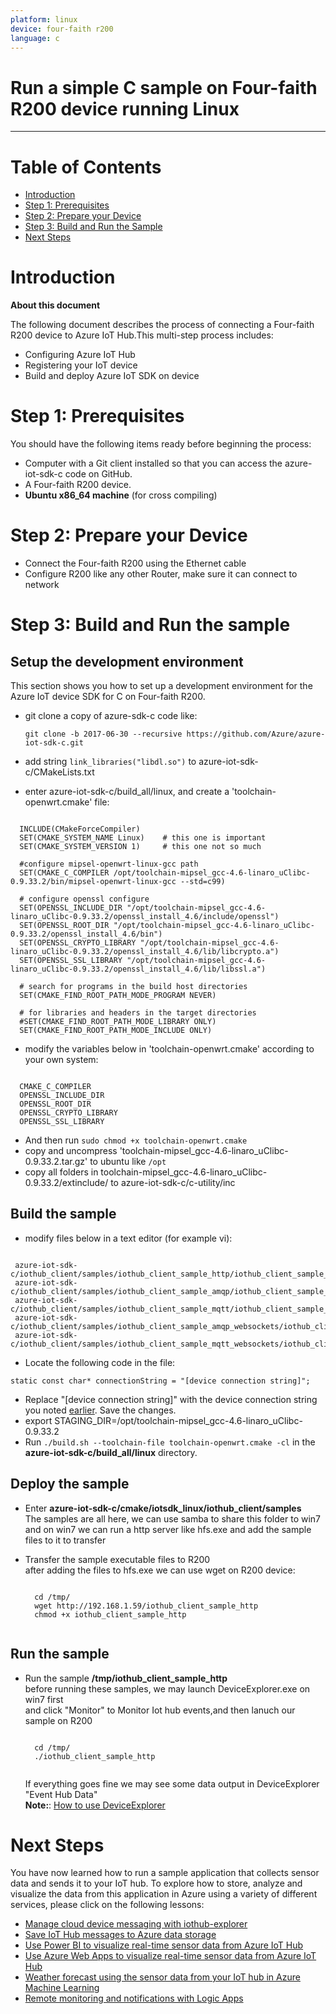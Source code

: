 ```yaml
---
platform: linux
device: four-faith r200
language: c
---
```

Run a simple C sample on Four-faith R200 device running Linux
===
---

# Table of Contents

-   [Introduction](#Introduction)
-   [Step 1: Prerequisites](#Step-1-Prerequisites)
-   [Step 2: Prepare your Device](#Step-2-PrepareDevice)
-   [Step 3: Build and Run the Sample](#Step-3-Build)
-   [Next Steps](#NextSteps)

<a name="Introduction"></a>
# Introduction

**About this document**

The following document describes the process of connecting a Four-faith R200 device to Azure IoT Hub.This multi-step process includes:

-   Configuring Azure IoT Hub
-   Registering your IoT device
-   Build and deploy Azure IoT SDK on device

<a name="Step-1-Prerequisites"></a>
# Step 1: Prerequisites

You should have the following items ready before beginning the process:

-   Computer with a Git client installed so that you can access the azure-iot-sdk-c code on GitHub.
-   A Four-faith R200 device.
-   **Ubuntu x86_64 machine** (for cross compiling) 

<a name="Step-2-PrepareDevice"></a>
# Step 2: Prepare your Device
-  Connect the Four-faith R200 using the Ethernet cable
-  Configure R200 like any other Router, make sure it can connect to network

<a name="Step-3-Build"></a>
# Step 3: Build and Run the sample

<a name="Setup"></a>
## Setup the development environment

This section shows you how to set up a development environment for the Azure IoT device SDK for C on Four-faith R200.

-   git clone a copy of azure-sdk-c code like:

	`git clone -b 2017-06-30 --recursive https://github.com/Azure/azure-iot-sdk-c.git`
	
-   add string `link_libraries("libdl.so")` to azure-iot-sdk-c/CMakeLists.txt
-   enter azure-iot-sdk-c/build_all/linux, and create a 'toolchain-openwrt.cmake' file:

<pre><code>
  INCLUDE(CMakeForceCompiler)	
  SET(CMAKE_SYSTEM_NAME Linux)    # this one is important
  SET(CMAKE_SYSTEM_VERSION 1)     # this one not so much
	
  #configure mipsel-openwrt-linux-gcc path
  SET(CMAKE_C_COMPILER /opt/toolchain-mipsel_gcc-4.6-linaro_uClibc-0.9.33.2/bin/mipsel-openwrt-linux-gcc --std=c99)
	
  # configure openssl configure
  SET(OPENSSL_INCLUDE_DIR "/opt/toolchain-mipsel_gcc-4.6-linaro_uClibc-0.9.33.2/openssl_install_4.6/include/openssl")
  SET(OPENSSL_ROOT_DIR "/opt/toolchain-mipsel_gcc-4.6-linaro_uClibc-0.9.33.2/openssl_install_4.6/bin")
  SET(OPENSSL_CRYPTO_LIBRARY "/opt/toolchain-mipsel_gcc-4.6-linaro_uClibc-0.9.33.2/openssl_install_4.6/lib/libcrypto.a")
  SET(OPENSSL_SSL_LIBRARY "/opt/toolchain-mipsel_gcc-4.6-linaro_uClibc-0.9.33.2/openssl_install_4.6/lib/libssl.a")

  # search for programs in the build host directories
  SET(CMAKE_FIND_ROOT_PATH_MODE_PROGRAM NEVER)
	
  # for libraries and headers in the target directories
  #SET(CMAKE_FIND_ROOT_PATH_MODE_LIBRARY ONLY)
  SET(CMAKE_FIND_ROOT_PATH_MODE_INCLUDE ONLY)
</code></pre>

-  modify the variables below in 'toolchain-openwrt.cmake' according to your own system:

<pre><code>
  CMAKE_C_COMPILER 
  OPENSSL_INCLUDE_DIR  
  OPENSSL_ROOT_DIR   
  OPENSSL_CRYPTO_LIBRARY  
  OPENSSL_SSL_LIBRARY 
</pre></code>

-  And then run `sudo chmod +x toolchain-openwrt.cmake`
-  copy and uncompress 'toolchain-mipsel_gcc-4.6-linaro_uClibc-0.9.33.2.tar.gz' to ubuntu like `/opt`
-  copy all folders in toolchain-mipsel_gcc-4.6-linaro_uClibc-0.9.33.2/extinclude/ to azure-iot-sdk-c/c-utility/inc
 <a name="build"></a>
## Build the sample

-  modify files below in a text editor (for example vi):
<pre><code>
 azure-iot-sdk-c/iothub_client/samples/iothub_client_sample_http/iothub_client_sample_http.c
 azure-iot-sdk-c/iothub_client/samples/iothub_client_sample_amqp/iothub_client_sample_amqp.c
 azure-iot-sdk-c/iothub_client/samples/iothub_client_sample_mqtt/iothub_client_sample_mqtt.c
 azure-iot-sdk-c/iothub_client/samples/iothub_client_sample_amqp_websockets/iothub_client_sample_amqp_websockets.c
 azure-iot-sdk-c/iothub_client/samples/iothub_client_sample_mqtt_websockets/iothub_client_sample_mqtt_ws.c
</pre></code>  

-  Locate the following code in the file:
```
static const char* connectionString = "[device connection string]";
```
- Replace "[device connection string]" with the device connection string you noted [earlier](#beforebegin). Save the changes.
- export STAGING_DIR=/opt/toolchain-mipsel_gcc-4.6-linaro_uClibc-0.9.33.2
- Run `./build.sh --toolchain-file toolchain-openwrt.cmake -cl` in the **azure-iot-sdk-c/build_all/linux** directory.   

<a name="deploy"></a>
## Deploy the sample

- Enter **azure-iot-sdk-c/cmake/iotsdk_linux/iothub_client/samples**   
The samples are all here, we can use samba to share this folder to win7  
and on win7 we can run a http server like hfs.exe and add the sample files to it to transfer

- Transfer the sample executable files to R200  
	after adding the files to hfs.exe we can use wget on R200 device:
	<pre><code>
	cd /tmp/
	wget http://192.168.1.59/iothub_client_sample_http
	chmod +x iothub_client_sample_http
	</pre></code>


<a name="run"></a>
## Run the sample

- Run the sample **/tmp/iothub_client_sample_http**  
	before running these samples, we may launch DeviceExplorer.exe on win7 first  
	and click "Monitor" to Monitor Iot hub events,and then lanuch our sample on R200
	<pre><code>
	cd /tmp/
	./iothub_client_sample_http
	</pre></code>   
   If everything goes fine we may see some data output in DeviceExplorer "Event Hub Data"  
   **Note:**:  [How to use DeviceExplorer]

<a name="NextSteps"></a>
# Next Steps

You have now learned how to run a sample application that collects sensor data and sends it to your IoT hub. To explore how to store, analyze and visualize the data from this application in Azure using a variety of different services, please click on the following lessons:

-   [Manage cloud device messaging with iothub-explorer]
-   [Save IoT Hub messages to Azure data storage]
-   [Use Power BI to visualize real-time sensor data from Azure IoT Hub]
-   [Use Azure Web Apps to visualize real-time sensor data from Azure IoT Hub]
-   [Weather forecast using the sensor data from your IoT hub in Azure Machine Learning]
-   [Remote monitoring and notifications with Logic Apps]   

[Manage cloud device messaging with iothub-explorer]: https://docs.microsoft.com/en-us/azure/iot-hub/iot-hub-explorer-cloud-device-messaging
[Save IoT Hub messages to Azure data storage]: https://docs.microsoft.com/en-us/azure/iot-hub/iot-hub-store-data-in-azure-table-storage
[Use Power BI to visualize real-time sensor data from Azure IoT Hub]: https://docs.microsoft.com/en-us/azure/iot-hub/iot-hub-live-data-visualization-in-power-bi
[Use Azure Web Apps to visualize real-time sensor data from Azure IoT Hub]: https://docs.microsoft.com/en-us/azure/iot-hub/iot-hub-live-data-visualization-in-web-apps
[Weather forecast using the sensor data from your IoT hub in Azure Machine Learning]: https://docs.microsoft.com/en-us/azure/iot-hub/iot-hub-weather-forecast-machine-learning
[Remote monitoring and notifications with Logic Apps]: https://docs.microsoft.com/en-us/azure/iot-hub/iot-hub-monitoring-notifications-with-azure-logic-apps
[setup-devbox-linux]: https://github.com/Azure/azure-iot-sdk-c/blob/master/doc/devbox_setup.md
[setup-iothub]: ../setup_iothub.md
[lnk-manage-iothub]: ../manage_iot_hub.md
[How to use DeviceExplorer]: https://github.com/Azure/azure-iot-sdk-csharp/tree/master/tools/DeviceExplorer


